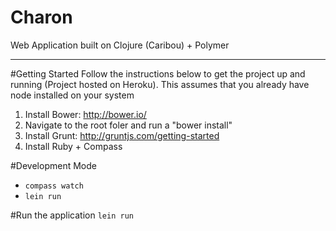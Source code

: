 Charon
======

Web Application built on Clojure (Caribou) + Polymer

------

#Getting Started
Follow the instructions below to get the project up and running (Project hosted on Heroku).  This assumes that you already have node installed on your system

1. Install Bower: http://bower.io/
2. Navigate to the root foler and run a "bower install"
3. Install Grunt: http://gruntjs.com/getting-started
4. Install Ruby + Compass

#Development Mode
* `compass watch`
* `lein run`

#Run the application
`lein run`

